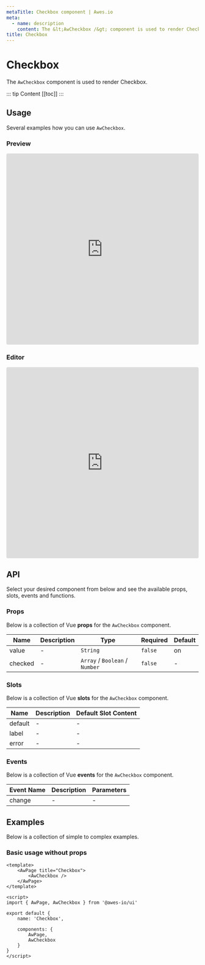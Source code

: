```yaml
---
metaTitle: Checkbox сomponent | Awes.io
meta:
  - name: description
    content: The &lt;AwCheckbox /&gt; component is used to render Checkbox - UI Vue component for Awes.io.
title: Checkbox
---
```

# Checkbox

The `AwCheckbox` component is used to render Checkbox.

::: tip Content
[[toc]]
:::

## Usage
Several examples how you can use `AwCheckbox`.

### Preview
<iframe
     src='https://codesandbox.io/embed/github/awes-io/client/tree/master/examples/basic-ui?autoresize=1&fontsize=14&hidenavigation=1&initialpath=%2Faw-checkbox&module=%2Fpages%2Faw-checkbox.vue&theme=dark&view=preview'
     style='width:100%; height:500px; border:0; border-radius: 4px; overflow:hidden;'
     title='basic-ui'
     allow='geolocation; microphone; camera; midi; vr; accelerometer; gyroscope; payment; ambient-light-sensor; encrypted-media; usb'
     sandbox='allow-modals allow-forms allow-popups allow-scripts allow-same-origin'
   ></iframe>

### Editor
<iframe
     src='https://codesandbox.io/embed/github/awes-io/client/tree/master/examples/basic-ui?autoresize=1&fontsize=14&hidenavigation=1&initialpath=%2Faw-checkbox&module=%2Fpages%2Faw-checkbox.vue&theme=dark&view=editor'
     style='width:100%; height:500px; border:0; border-radius: 4px; overflow:hidden;'
     title='basic-ui'
     allow='geolocation; microphone; camera; midi; vr; accelerometer; gyroscope; payment; ambient-light-sensor; encrypted-media; usb'
     sandbox='allow-modals allow-forms allow-popups allow-scripts allow-same-origin'
   ></iframe>

## API
Select your desired component from below and see the available props, slots, events and functions.

### Props
Below is a collection of Vue **props** for the `AwCheckbox` component.
<!-- @vuese:AwCheckbox:props:start -->
|Name|Description|Type|Required|Default|
|---|---|---|---|---|
|value|-|`String`|`false`|on|
|checked|-|`Array` /  `Boolean` /  `Number`|`false`|-|

<!-- @vuese:AwCheckbox:props:end -->


### Slots
Below is a collection of Vue **slots** for the `AwCheckbox` component.
<!-- @vuese:AwCheckbox:slots:start -->
|Name|Description|Default Slot Content|
|---|---|---|
|default|-|-|
|label|-|-|
|error|-|-|

<!-- @vuese:AwCheckbox:slots:end -->



### Events
Below is a collection of Vue **events** for the `AwCheckbox` component.
<!-- @vuese:AwCheckbox:events:start -->
|Event Name|Description|Parameters|
|---|---|---|
|change|-|-|

<!-- @vuese:AwCheckbox:events:end -->



## Examples
Below is a collection of simple to complex examples.

### Basic usage without props
```vue
<template>
    <AwPage title="Checkbox">
        <AwCheckbox />
    </AwPage>
</template>

<script>
import { AwPage, AwCheckbox } from '@awes-io/ui'

export default {
    name: 'Checkbox',

    components: {
        AwPage,
        AwCheckbox
    }
}
</script>

```

